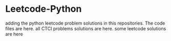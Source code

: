 # Leetcode-Python
adding the python leetcode problem solutions in this repositories. 
The code files are here.
all CTCI problems solutions are here.
some leetcode solutions are here







